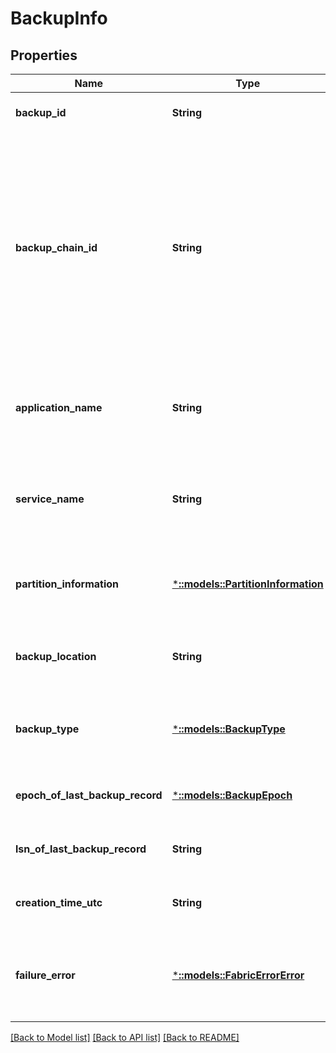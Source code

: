 # BackupInfo

## Properties
Name | Type | Description | Notes
------------ | ------------- | ------------- | -------------
**backup_id** | **String** | Unique backup ID . | [optional] [default to null]
**backup_chain_id** | **String** | Unique backup chain ID. All backups part of the same chain has the same backup chain id. A backup chain is comprised of 1 full backup and multiple incremental backups. | [optional] [default to null]
**application_name** | **String** | Name of the Service Fabric application this partition backup belongs to. | [optional] [default to null]
**service_name** | **String** | Name of the Service Fabric service this partition backup belongs to. | [optional] [default to null]
**partition_information** | [***::models::PartitionInformation**](PartitionInformation.md) | Information about the partition to which this backup belongs to | [optional] [default to null]
**backup_location** | **String** | Location of the backup, relative to the backup store. | [optional] [default to null]
**backup_type** | [***::models::BackupType**](BackupType.md) | Describes the type of backup, whether its full or incremental. | [optional] [default to null]
**epoch_of_last_backup_record** | [***::models::BackupEpoch**](BackupEpoch.md) | Epoch of the last record in this backup. | [optional] [default to null]
**lsn_of_last_backup_record** | **String** | LSN of the last record in this backup. | [optional] [default to null]
**creation_time_utc** | **String** | The date time when this backup was taken. | [optional] [default to null]
**failure_error** | [***::models::FabricErrorError**](FabricErrorError.md) | Denotes the failure encountered in getting backup point information. | [optional] [default to null]

[[Back to Model list]](../README.md#documentation-for-models) [[Back to API list]](../README.md#documentation-for-api-endpoints) [[Back to README]](../README.md)


